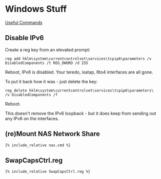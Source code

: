 # Windows Stuff

[Useful Commands](cli.html)

## Disable IPv6

Create a reg key from an elevated prompt:

```
reg add hklm\system\currentcontrolset\services\tcpip6\parameters /v DisabledComponents /t REG_DWORD /d 255
```

Reboot, IPv6 is disabled.  Your teredo, isatap, 6to4 interfaces are all gone.

To put it back how it was - just delete the key:
```
reg delete hklm\system\currentcontrolset\services\tcpip6\parameters\ /v DisabledComponents /f
```

Reboot.

This doesn't remove the IPv6 loopback - but it does keep from sending out any
IPv6 on the interfaces.

## (re)Mount NAS Network Share

```cmd
{% include_relative nas.cmd %}
```

## SwapCapsCtrl.reg

```cmd
{% include_relative SwapCapsCtrl.reg %}
```

